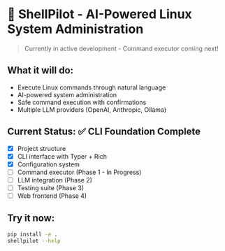 # 🚁 ShellPilot - AI-Powered Linux System Administration

> Currently in active development - Command executor coming next!

## What it will do:
- Execute Linux commands through natural language
- AI-powered system administration
- Safe command execution with confirmations
- Multiple LLM providers (OpenAI, Anthropic, Ollama)

## Current Status: ✅ CLI Foundation Complete
- [x] Project structure
- [x] CLI interface with Typer + Rich
- [x] Configuration system
- [ ] Command executor (Phase 1 - In Progress)
- [ ] LLM integration (Phase 2)
- [ ] Testing suite (Phase 3)
- [ ] Web frontend (Phase 4)

## Try it now:
```bash
pip install -e .
shellpilot --help